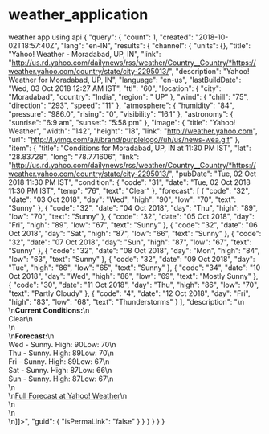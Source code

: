 # weather_application
weather app using api
{
"query": {
"count": 1,
"created": "2018-10-02T18:57:40Z",
"lang": "en-IN",
"results": {
"channel": {
"units": {},
"title": "Yahoo! Weather - Moradabad, UP, IN",
"link": "http://us.rd.yahoo.com/dailynews/rss/weather/Country__Country/*https://weather.yahoo.com/country/state/city-2295013/",
"description": "Yahoo! Weather for Moradabad, UP, IN",
"language": "en-us",
"lastBuildDate": "Wed, 03 Oct 2018 12:27 AM IST",
"ttl": "60",
"location": {
"city": "Moradabad",
"country": "India",
"region": " UP"
},
"wind": {
"chill": "75",
"direction": "293",
"speed": "11"
},
"atmosphere": {
"humidity": "84",
"pressure": "986.0",
"rising": "0",
"visibility": "16.1"
},
"astronomy": {
"sunrise": "6:9 am",
"sunset": "5:58 pm"
},
"image": {
"title": "Yahoo! Weather",
"width": "142",
"height": "18",
"link": "http://weather.yahoo.com",
"url": "http://l.yimg.com/a/i/brand/purplelogo//uh/us/news-wea.gif"
},
"item": {
"title": "Conditions for Moradabad, UP, IN at 11:30 PM IST",
"lat": "28.83728",
"long": "78.771606",
"link": "http://us.rd.yahoo.com/dailynews/rss/weather/Country__Country/*https://weather.yahoo.com/country/state/city-2295013/",
"pubDate": "Tue, 02 Oct 2018 11:30 PM IST",
"condition": {
"code": "31",
"date": "Tue, 02 Oct 2018 11:30 PM IST",
"temp": "76",
"text": "Clear"
},
"forecast": [
{
"code": "32",
"date": "03 Oct 2018",
"day": "Wed",
"high": "90",
"low": "70",
"text": "Sunny"
},
{
"code": "32",
"date": "04 Oct 2018",
"day": "Thu",
"high": "89",
"low": "70",
"text": "Sunny"
},
{
"code": "32",
"date": "05 Oct 2018",
"day": "Fri",
"high": "89",
"low": "67",
"text": "Sunny"
},
{
"code": "32",
"date": "06 Oct 2018",
"day": "Sat",
"high": "87",
"low": "66",
"text": "Sunny"
},
{
"code": "32",
"date": "07 Oct 2018",
"day": "Sun",
"high": "87",
"low": "67",
"text": "Sunny"
},
{
"code": "32",
"date": "08 Oct 2018",
"day": "Mon",
"high": "84",
"low": "63",
"text": "Sunny"
},
{
"code": "32",
"date": "09 Oct 2018",
"day": "Tue",
"high": "86",
"low": "65",
"text": "Sunny"
},
{
"code": "34",
"date": "10 Oct 2018",
"day": "Wed",
"high": "86",
"low": "69",
"text": "Mostly Sunny"
},
{
"code": "30",
"date": "11 Oct 2018",
"day": "Thu",
"high": "86",
"low": "70",
"text": "Partly Cloudy"
},
{
"code": "4",
"date": "12 Oct 2018",
"day": "Fri",
"high": "83",
"low": "68",
"text": "Thunderstorms"
}
],
"description": "<![CDATA[<img src=\"http://l.yimg.com/a/i/us/we/52/31.gif\"/>\n<BR />\n<b>Current Conditions:</b>\n<BR />Clear\n<BR />\n<BR />\n<b>Forecast:</b>\n<BR /> Wed - Sunny. High: 90Low: 70\n<BR /> Thu - Sunny. High: 89Low: 70\n<BR /> Fri - Sunny. High: 89Low: 67\n<BR /> Sat - Sunny. High: 87Low: 66\n<BR /> Sun - Sunny. High: 87Low: 67\n<BR />\n<BR />\n<a href=\"http://us.rd.yahoo.com/dailynews/rss/weather/Country__Country/*https://weather.yahoo.com/country/state/city-2295013/\">Full Forecast at Yahoo! Weather</a>\n<BR />\n<BR />\n<BR />\n]]>",
"guid": {
"isPermaLink": "false"
}
}
}
}
}
}
